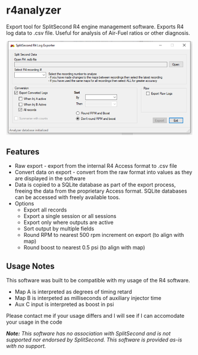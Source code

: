 # r4analyzer
Export tool for SplitSecond R4 engine management software.  Exports R4 log data to .csv file.  Useful for analysis of Air-Fuel ratios or other diagnosis.

![R4Analyzer screenshot](r4analyzer.png)

## Features
* Raw export - export from the internal R4 Access format to .csv file
* Convert data on export - convert from the raw format into values as they are displayed in the software
* Data is copied to a SQLite database as part of the export process, freeing the data from the proprietary Access format.  SQLite databases can be accessed with freely available toos.
* Options
  * Export all records
  * Export a single session or all sessions
  * Export only where outputs are active
  * Sort output by multiple fields
  * Round RPM to nearest 500 rpm increment on export (to align with map)
  * Round boost to nearest 0.5 psi (to align with map)
  
## Usage Notes
This software was built to be compatible with my usage of the R4 software.  
* Map A is interpreted as degrees of timing retard
* Map B is interpeted as milliseconds of auxiliary injector time
* Aux C input is interpreted as boost in psi

Please contact me if your usage differs and I will see if I can accomodate your usage in the code
  
***Note:*** *This software has no association with SplitSecond and is not supported nor endorsed by SplitSecond.  This software is provided as-is with no support.*
